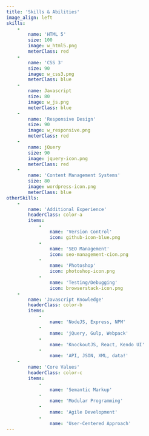```yaml
---
title: 'Skills & Abilities'
image_align: left
skills:
    -
        name: 'HTML 5'
        size: 100
        image: w_html5.png
        meterClass: red
    -
        name: 'CSS 3'
        size: 90
        image: w_css3.png
        meterClass: blue
    -
        name: Javascript
        size: 80
        image: w_js.png
        meterClass: blue
    -
        name: 'Responsive Design'
        size: 90
        image: w_responsive.png
        meterClass: red
    -
        name: jQuery
        size: 90
        image: jquery-icon.png
        meterClass: red
    -
        name: 'Content Management Systems'
        size: 80
        image: wordpress-icon.png
        meterClass: blue
otherSkills:
    -
        name: 'Additional Experience'
        headerClass: color-a
        items:
            -
                name: 'Version Control'
                icon: github-icon-blue.png
            -
                name: 'SEO Management'
                icon: seo-management-cion.png
            -
                name: 'Photoshop'
                icon: photoshop-icon.png
            -
                name: 'Testing/Debugging'
                icon: browserstack-icon.png
    -
        name: 'Javascript Knowledge'
        headerClass: color-b
        items:
            -
                name: 'NodeJS, Express, NPM'
            -
                name: 'jQuery, Gulp, Webpack'
            -
                name: 'KnockoutJS, React, Kendo UI'
            -
                name: 'API, JSON, XML, data!'
    -
        name: 'Core Values'
        headerClass: color-c
        items:
            -
                name: 'Semantic Markup'
            -
                name: 'Modular Programming'
            -
                name: 'Agile Development'
            -
                name: 'User-Centered Approach'
---
```


